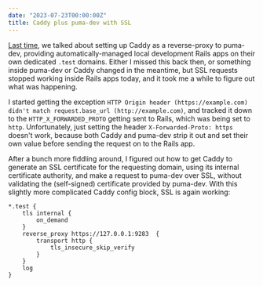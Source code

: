 ```yaml
---
date: "2023-07-23T00:00:00Z"
title: Caddy plus puma-dev with SSL
---
```


[Last time](/2023/03/05/caddy-puma-dev-for-local-development-with-custom-domains-and-https/), we talked about setting up Caddy as a reverse-proxy to puma-dev, providing automatically-managed local development Rails apps on their own dedicated `.test` domains. Either I missed this back then, or something inside puma-dev or Caddy changed in the meantime, but SSL requests stopped working inside Rails apps today, and it took me a while to figure out what was happening.

I started getting the exception `HTTP Origin header (https://example.com) didn't match request.base_url (http://example.com)`, and tracked it down to the `HTTP_X_FORWARDED_PROTO` getting sent to Rails, which was being set to `http`. Unfortunately, just setting the header `X-Forwarded-Proto: https` doesn't work, because both Caddy and puma-dev strip it out and set their own value before sending the request on to the Rails app.

After a bunch more fiddling around, I figured out how to get Caddy to generate an SSL certificate for the requesting domain, using its internal certificate authority, and make a request to puma-dev over SSL, without validating the (self-signed) certificate provided by puma-dev. With this slightly more complicated Caddy config block, SSL is again working:

```Caddyfile
*.test {
	tls internal {
		on_demand
	}
	reverse_proxy https://127.0.0.1:9283  {
		transport http {
			tls_insecure_skip_verify
		}
	}
	log
}
```
